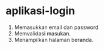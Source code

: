 # aplikasi-login

1. Memasukkan email dan password
2. Memvalidasi masukan.
3. Menampilkan halaman beranda.
